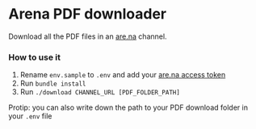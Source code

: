 # Arena PDF downloader

Download all the PDF files in an [are.na](https://are.na) channel.

### How to use it

1. Rename `env.sample` to `.env` and add your [are.na access token](https://dev.are.na/oauth/applications)
2. Run `bundle install`
3. Run `./download CHANNEL_URL [PDF_FOLDER_PATH]`

Protip: you can also write down the path to your PDF download folder in your `.env` file

